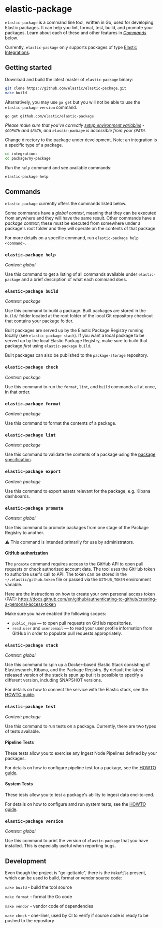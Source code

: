 # elastic-package

`elastic-package` is a command line tool, written in Go, used for developing Elastic packages. It can help you lint, format, 
test, build, and promote your packages. Learn about each of these and other features in [_Commands_](#commands) below.

Currently, `elastic-package` only supports packages of type [Elastic Integrations](https://github.com/elastic/integrations).

## Getting started

Download and build the latest master of `elastic-package` binary:

```bash
git clone https://github.com/elastic/elastic-package.git
make build
```

Alternatively, you may use `go get` but you will not be able to use the `elastic-package version` command.

```bash
go get github.com/elastic/elastic-package
```

_Please make sure that you've correctly [setup environment variables](https://golang.org/doc/gopath_code.html#GOPATH) -
`$GOPATH` and `$PATH`, and `elastic-package` is accessible from your `$PATH`._

Change directory to the package under development. Note: an integration is a specific type of a package.

```bash
cd integrations
cd package/my-package
```

Run the `help` command and see available commands:

```bash
elastic-package help
```

## Commands

`elastic-package` currently offers the commands listed below. 

Some commands have a _global context_, meaning that they can be executed from anywhere and they will have the 
same result. Other commands have a _package context_; these must be executed from somewhere under a package's
root folder and they will operate on the contents of that package.

For more details on a specific command, run `elastic-package help <command>`.

### `elastic-package help`

_Context: global_

Use this command to get a listing of all commands available under `elastic-package` and a brief
description of what each command does.


### `elastic-package build`

_Context: package_

Use this command to build a package. Built packages are stored in the `build/` folder located at the root folder of the local Git repository checkout that contains your package folder.

Built packages are served up by the Elastic Package Registry running locally (see 
`elastic-package stack`). If you want a local package to be served up by the local
Elastic Package Registry, make sure to build that package _first_ using 
`elastic-package build`.

Built packages can also be published to the `package-storage` repository.


### `elastic-package check`

_Context: package_

Use this command to run the `format`, `lint`, and `build` commands all at once, in that order.


### `elastic-package format`

_Context: package_

Use this command to format the contents of a package.


### `elastic-package lint`

_Context: package_

Use this command to validate the contents of a package using the 
[package specification](https://github.com/elastic/package-spec).


### `elastic-package export`

_Context: package_

Use this command to export assets relevant for the package, e.g. Kibana dashboards.


### `elastic-package promote`

_Context: global_

Use this command to promote packages from one stage of the Package Registry to another.

:warning: This command is intended primarily for use by administrators. 

#### GitHub authorization

The `promote` command requires access to the GitHub API to open pull requests or check authorized account data.
The tool uses the GitHub token to authorize user's call to API. The token can be stored in the `~/.elastic/github.token`
file or passed via the `GITHUB_TOKEN` environment variable.

Here are the instructions on how to create your own personal access token (PAT):
https://docs.github.com/en/github/authenticating-to-github/creating-a-personal-access-token

Make sure you have enabled the following scopes:
* `public_repo` — to open pull requests on GitHub repositories.
* `read:user` and `user:email` — to read your user profile information from GitHub in order to populate pull requests appropriately.


### `elastic-package stack`

_Context: global_

Use this command to spin up a Docker-based Elastic Stack consisting of Elasticsearch, Kibana, and 
the Package Registry. By default the latest released version of the stack is spun up but it is possible
to specify a different version, including SNAPSHOT versions.

For details on how to connect the service with the Elastic stack, see the [HOWTO guide](docs/howto/connect_service_with_elastic_stack.md).


### `elastic-package test`

_Context: package_

Use this command to run tests on a package. Currently, there are two types of tests available.

#### Pipeline Tests

These tests allow you to exercise any Ingest Node Pipelines defined by your packages.

For details on how to configure pipeline test for a package, see the [HOWTO guide](docs/howto/pipeline_testing.md).

#### System Tests

These tests allow you to test a package's ability to ingest data end-to-end. 

For details on how to configure amd run system tests, see the [HOWTO guide](docs/howto/system_testing.md).


### `elastic-package version`

_Context: global_

Use this command to print the version of `elastic-package` that you have installed. This is
especially useful when reporting bugs.


## Development

Even though the project is "go-gettable", there is the `Makefile` present, which can be used to build, format or vendor
source code:

`make build` - build the tool source

`make format` - format the Go code

`make vendor` - vendor code of dependencies

`make check` - one-liner, used by CI to verify if source code is ready to be pushed to the repository
